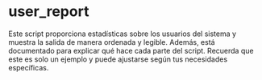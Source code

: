 # user_report
Este script proporciona estadísticas sobre los usuarios del sistema y muestra la salida de manera ordenada y legible. Además, está documentado para explicar qué hace cada parte del script. Recuerda que este es solo un ejemplo y puede ajustarse según tus necesidades específicas.
